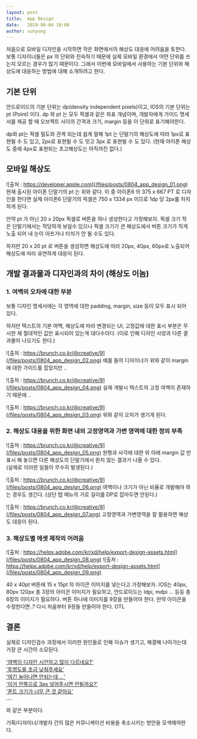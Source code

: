 ```yaml
---
layout: post
title:  App Design
date:   2019-08-04 10:00
author: sunyung
---
```


처음으로 모바일 디자인을 시작하면 작은 화면에서의 해상도 대응에 어려움을 토한다. 보통 디자이너들은 px 의 단위와 친숙하기 때문에 실제 모바일 환경에서 어떤 단위를 쓰는지 모르는 경우가 많기 때문이다.
그래서 이번에 모바일에서 사용하는 기본 단위와 해상도에  대응하는 방법에 대해 소개하려고 한다.

## 기본 단위
안드로이드의 기본 단위는 dp(density independent pixels)이고, IOS의 기본 단위는 pt (Point) 이다.
dp 와 pt 는 모두 픽셀과 같은 좌표 개념이며, 개발자에게 가이드 명세서를 제공 할 때 오브젝트 사이의 간격과 크기, margin 등을 이 단위로 표기해야한다.

dp와 pt는 픽셀 밀도와 관계 되는데 쉽게 말해 1pt 는 단말기의 해상도에 따라 1px로 표현될 수 도 있고, 2px로 표현될 수 도 잇고 3px 로 표현될 수 도 있다. (현재 아이폰 해상도 중에 4px로 표현되는 초고해상도는 아직까진 없다.)


## 모바일 해상도
![출처 : https://developer.apple.com](/files/posts/0804_app_design_01.png)
현재 출시된 아이폰 단말기의 pt 는 위와 같다.
이 중 아이폰6 의 375 x 667 PT 로 디자인을 한다면 실제 아이폰6 단말기의 픽셀은 750 x 1334 px 이므로 1dp 당 2px를 차지 하게 된다.

만약 pt 가 아닌 20 x 20px 픽셀로 버튼을 하나 생성한다고 가정해보자. 
픽셀 크기 작은 단말기에서는 적당하게 보일수 있으나 픽셀 크기가 큰 해상도에서 버튼 크기가 작게 노출 되어 내 눈이 아프거나 터치가 안 될 수도 있다.  

하지만 20 x 20 pt 로 버튼을 생성하면 해상도에 따라 20px, 40px, 60px로 노출되어 해상도에 따라 유연하게 대응이 된다.

## 개발 결과물과 디자인과의 차이 (해상도 이놈)
### 1. 여백의 오차에 대한 부분
보통 디자인 명세서에는 각 영역에 대한 padding, margin, size 등이 모두 표시 되어 있다.

하지만 텍스트의 기본 여백, 해상도에 따라 변경되는 UI, 고정값에 대한 표시 부분은 무시한 채 절대적인 값만 표시되어 있는게 대다수이다.
(이로 인해 디자인 사양과 다른 결과물이 나오기도 한다.)

![출처 : https://brunch.co.kr/@creative/9](/files/posts/0804_app_design_02.png)
예를 들어 디자이너가 위와 같이 margin에 대한 가이드를 잡았지만 ..

![출처 : https://brunch.co.kr/@creative/9](/files/posts/0804_app_design_04.png)
실제 개발시 텍스트의 고정 여백이 존재하기 때문에 ..

![출처 : https://brunch.co.kr/@creative/9](/files/posts/0804_app_design_03.png)
위와 같이 오차가 생기게 된다.

### 2. 해상도 대응을 위한 화면 내의 고정영역과 가변 영역에 대한 정의 부족

![출처 : https://brunch.co.kr/@creative/9](/files/posts/0804_app_design_05.png)
원형과 사각에 대한 위 아래 margin 값 만 표시 해 놓으면 다른 해상도의 단말기에서 원치 않는 결과가 나올 수 있다.<br/>
(실제로 이러한 일들이 무수히 발생된다.)

![출처 : https://brunch.co.kr/@creative/9](/files/posts/0804_app_design_06.png)
여백이나 크기가 아닌 비율로 개발해야 하는 경우도 생긴다.
(상단 탭 메뉴의 가로 길이를 DP로 잡아두면 안된다.)

![출처 : https://brunch.co.kr/@creative/9](/files/posts/0804_app_design_07.png)
고정영역과 가변영역을 잘 활용하면 해상도 대응이 된다.

### 3. 해상도별 에셋 제작의 어려움
![출처 : https://helpx.adobe.com/kr/xd/help/export-design-assets.html](/files/posts/0804_app_design_08.png)
![출처 : https://helpx.adobe.com/kr/xd/help/export-design-assets.html](/files/posts/0804_app_design_09.png)

40 x 40pt 버튼에  15 x 15pt 의 아이콘 이미지를 넣는다고 가정해보자.
IOS는 40px, 80px 120px 총 3장의 아이콘 이미지가 필요하고, 안드로이드는 ldpi, mdpi ... 등등 총 6장의 이미지가 필요하다.
버튼 하나에 이미지를 9장을 만들어야 한다.
만약 아이콘을  수정한다면..? 다시 처음부터 9장을 만들어야 한다. OTL


## 결론

실제로 디자인검수 과정에서 이러한 원인들로 인해 이슈가 생기고, 해결해 나아가는데 가장 큰 시간이 소모된다.

<u>'여백이 디자인 시안하고 많이 다르네요?'</u><br/>
<u>'투명도를 조금 낮춰주세요'</u><br/>
<u>'여긴 늘어나면 안되는데 .. '</u><br/>
<u>'이거 안쪽으로 3px 넣어주시면 안될까요?'</u><br/>
<u>'폰트 크기가 너무 큰 것 같아요'</u><br/>
....

와 같은 부분이다. 

기획/디자이너/개발자 간의 많은 커뮤니케이션 비용을 축소시키는 방안을 모색해야한다.



